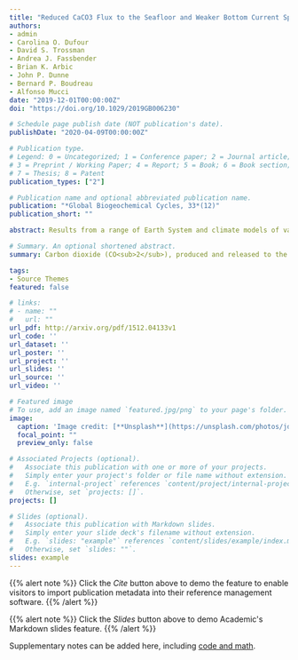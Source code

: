 ```yaml
---
title: "Reduced CaCO3 Flux to the Seafloor and Weaker Bottom Current Speeds Curtail Benthic CaCO3 Dissolution Over the 21st Century"
authors:
- admin
- Carolina O. Dufour
- David S. Trossman
- Andrea J. Fassbender
- Brian K. Arbic
- John P. Dunne
- Bernard P. Boudreau
- Alfonso Mucci
date: "2019-12-01T00:00:00Z"
doi: "https://doi.org/10.1029/2019GB006230"

# Schedule page publish date (NOT publication's date).
publishDate: "2020-04-09T00:00:00Z"

# Publication type.
# Legend: 0 = Uncategorized; 1 = Conference paper; 2 = Journal article;
# 3 = Preprint / Working Paper; 4 = Report; 5 = Book; 6 = Book section;
# 7 = Thesis; 8 = Patent
publication_types: ["2"]

# Publication name and optional abbreviated publication name.
publication: "*Global Biogeochemical Cycles, 33*(12)"
publication_short: ""

abstract: Results from a range of Earth System and climate models of various resolution run under high-CO2 emission scenarios challenge the paradigm that seafloor CaCO3 dissolution will grow in extent and intensify as ocean acidification develops over the next century. Under the business as usual, RCP8.5 scenario, CaCO3 dissolution increases in some areas of the deep ocean, such as the eastern central Pacific Ocean, but is projected to decrease in the Northern Pacific and abyssal Atlantic Ocean by the year 2100. The flux of CaCO3 to the seafloor and bottom-current speeds, both of which are expected to decrease globally through the 21st century, govern changes in benthic CaCO3 dissolution rates over 53% and 31% of the dissolving seafloor, respectively. Below the calcite compensation depth, a reduced CaCO3 flux to the CaCO3-free seabed modulates the amount of CaCO3 material dissolved at the sediment-water interface. Slower bottom-water circulation leads to thicker diffusive boundary layers above the sediment bed and a consequent stronger transport barrier to CaCO3 dissolution. While all investigated models predict a weakening of bottom current speeds over most of the seafloor by the end of the 21st century, strong discrepancies exist in the magnitude of the predicted speeds. Overall, the poor performance of most models in reproducing modern bottom-water velocities and CaCO3 rain rates coupled with the existence of large disparities in predicted bottom-water chemistry across models hampers our ability to robustly estimate the magnitude and temporal evolution of anthropogenic CaCO3 dissolution rates and the associated anthropogenic CO2 neutralization.

# Summary. An optional shortened abstract.
summary: Carbon dioxide (CO<sub>2</sub>), produced and released to the atmosphere by human activities, has been accumulating in the oceans for two centuries and will continue to do so well beyond the end of this century if emissions are not curbed. One direct consequence of CO2 buildup in the ocean is the acidification of seawater. Calcite, a mineral secreted by many organisms living in the surface ocean to produce their shells and skeletons, covers a large part of the seafloor and acts as a natural antacid, neutralizing this excess CO2. Model projections for the 21st century, under a business as usual scenario, reveal that seawater will become more corrosive to this mineral, but calcite dissolution at the seafloor will only increase slightly due to reductions in bottom-current speeds and in the amount of calcite particles delivered to the seafloor over that period. These results indicate that the neutralization of human-made CO2 by calcite dissolution at the seafloor may take longer than previously anticipated.

tags:
- Source Themes
featured: false

# links:
# - name: ""
#   url: ""
url_pdf: http://arxiv.org/pdf/1512.04133v1
url_code: ''
url_dataset: ''
url_poster: ''
url_project: ''
url_slides: ''
url_source: ''
url_video: ''

# Featured image
# To use, add an image named `featured.jpg/png` to your page's folder. 
image:
  caption: 'Image credit: [**Unsplash**](https://unsplash.com/photos/jdD8gXaTZsc)'
  focal_point: ""
  preview_only: false

# Associated Projects (optional).
#   Associate this publication with one or more of your projects.
#   Simply enter your project's folder or file name without extension.
#   E.g. `internal-project` references `content/project/internal-project/index.md`.
#   Otherwise, set `projects: []`.
projects: []

# Slides (optional).
#   Associate this publication with Markdown slides.
#   Simply enter your slide deck's filename without extension.
#   E.g. `slides: "example"` references `content/slides/example/index.md`.
#   Otherwise, set `slides: ""`.
slides: example
---
```


{{% alert note %}}
Click the *Cite* button above to demo the feature to enable visitors to import publication metadata into their reference management software.
{{% /alert %}}

{{% alert note %}}
Click the *Slides* button above to demo Academic's Markdown slides feature.
{{% /alert %}}

Supplementary notes can be added here, including [code and math](https://sourcethemes.com/academic/docs/writing-markdown-latex/).
